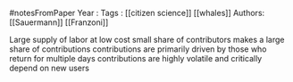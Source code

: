 #notesFromPaper
Year   :
Tags   : [[citizen science]] [[whales]]
Authors: [[Sauermann]] [[Franzoni]]

Large supply of labor at low cost
small share of contributors makes a large share of contributions
contributions are primarily driven by those who return for multiple days
contributions are highly volatile and critically depend on new users

